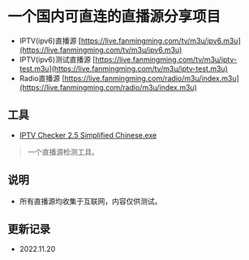 # 一个国内可直连的直播源分享项目
- IPTV(ipv6)直播源 [https://live.fanmingming.com/tv/m3u/ipv6.m3u](https://live.fanmingming.com/tv/m3u/ipv6.m3u)
- IPTV(ipv6)测试直播源 [https://live.fanmingming.com/tv/m3u/iptv-test.m3u](https://live.fanmingming.com/tv/m3u/iptv-test.m3u)
- Radio直播源 [https://live.fanmingming.com/radio/m3u/index.m3u](https://live.fanmingming.com/radio/m3u/index.m3u)
## 工具
- [IPTV Checker 2.5 Simplified Chinese.exe](https://live.fanmingming.com/tools/IPTV-Checker-2.5-Simplified-Chinese.exe)
> 一个直播源检测工具。
## 说明
- 所有直播源均收集于互联网，内容仅供测试。
## 更新记录
- 2022.11.20
